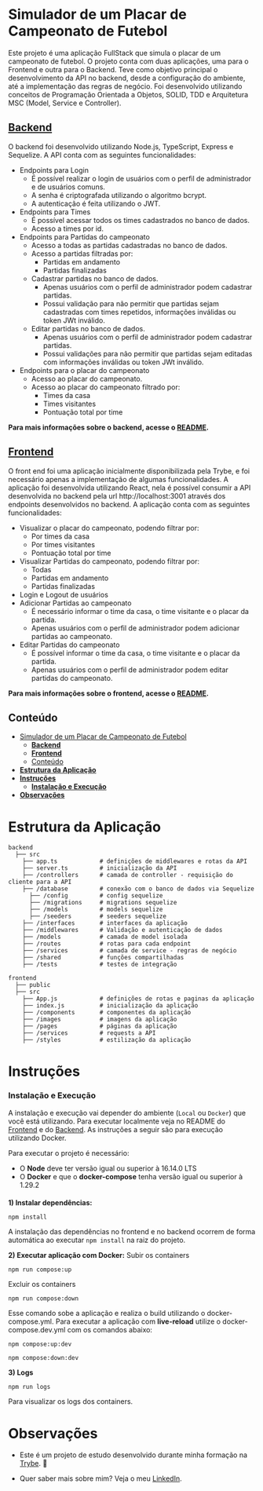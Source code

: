 # Simulador de um Placar de Campeonato de Futebol

Este projeto é uma aplicação FullStack que simula o placar de um campeonato de futebol. O projeto conta com duas aplicações, uma para o Frontend e outra para o Backend.
Teve como objetivo principal o desenvolvimento da API no backend, desde a configuração do ambiente, até a implementação das regras de negócio. Foi desenvolvido utilizando conceitos de Programação Orientada a Objetos, SOLID, TDD e Arquitetura MSC (Model, Service e Controller). 

## [**Backend**](https://github.com/vitorbss12/FullStack-App-Football-Championship-Scoreboard/tree/main/backend)
O backend foi desenvolvido utilizando Node.js, TypeScript, Express e Sequelize. A API conta com as seguintes funcionalidades:
  - Endpoints para Login
    - É possível realizar o login de usuários com o perfil de administrador e de usuários comuns.
    - A senha é criptografada utilizando o algoritmo bcrypt.
    - A autenticação é feita utilizando o JWT.
  - Endpoints para Times
    - É possível acessar todos os times cadastrados no banco de dados.
    - Acesso a times por id.
  - Endpoints para Partidas do campeonato
    - Acesso a todas as partidas cadastradas no banco de dados.
    - Acesso a partidas filtradas por:
      - Partidas em andamento
      - Partidas finalizadas
    - Cadastrar partidas no banco de dados.
      - Apenas usuários com o perfil de administrador podem cadastrar partidas.
      - Possui validação para não permitir que partidas sejam cadastradas com times repetidos, informações inválidas ou token JWt inválido.
    - Editar partidas no banco de dados.
      - Apenas usuários com o perfil de administrador podem cadastrar partidas.
      - Possui validações para não permitir que partidas sejam editadas com informações inválidas ou token JWt inválido.
  - Endpoints para o placar do campeonato
    - Acesso ao placar do campeonato.
    - Acesso ao placar do campeonato filtrado por:
      - Times da casa
      - Times visitantes
      - Pontuação total por time

**Para mais informações sobre o backend, acesse o [README]().**

## [**Frontend**](https://github.com/vitorbss12/FullStack-App-Football-Championship-Scoreboard/tree/main/frontend)
O front end foi uma aplicação inicialmente disponibilizada pela Trybe, e foi necessário apenas a implementação de algumas funcionalidades. A aplicação foi desenvolvida utilizando React, nela é possível consumir a API desenvolvida no backend pela url http://localhost:3001 através dos endpoints desenvolvidos no backend. A aplicação conta com as seguintes funcionalidades:
  - Visualizar o placar do campeonato, podendo filtrar por:
    - Por times da casa
    - Por times visitantes
    - Pontuação total	por time
  - Visualizar Partidas do campeonato, podendo filtrar por:
    - Todas
    - Partidas em andamento
    - Partidas finalizadas
  - Login e Logout de usuários
  - Adicionar Partidas ao campeonato
    - É necessário informar o time da casa, o time visitante e o placar da partida.
    - Apenas usuários com o perfil de administrador podem adicionar partidas ao campeonato.
  - Editar Partidas do campeonato
    - É possível informar o time da casa, o time visitante e o placar da partida.
    - Apenas usuários com o perfil de administrador podem editar partidas do campeonato.
  
**Para mais informações sobre o frontend, acesse o [README]().**

## Conteúdo

- [Simulador de um Placar de Campeonato de Futebol](#simulador-de-um-placar-de-campeonato-de-futebol)
  - [**Backend**](#backend)
  - [**Frontend**](#frontend)
  - [Conteúdo](#conteúdo)
- [**Estrutura da Aplicação**](#estrutura-da-aplicação)
- [**Instruções**](#instruções)
    - [**Instalação e Execução**](#instalação-e-execução)
- [**Observações**](#observações)

# **Estrutura da Aplicação**
````
backend
  ├── src
    ├── app.ts            # definições de middlewares e rotas da API
    ├── server.ts         # inicialização da API
    ├── /controllers      # camada de controller - requisição do cliente para a API
    ├── /database         # conexão com o banco de dados via Sequelize
      ├── /config         # config sequelize
      ├── /migrations     # migrations sequelize
      ├── /models         # models sequelize
      ├── /seeders        # seeders sequelize
    ├── /interfaces       # interfaces da aplicação
    ├── /middlewares      # Validação e autenticação de dados
    ├── /models           # camada de model isolada
    ├── /routes           # rotas para cada endpoint
    ├── /services         # camada de service - regras de negócio
    ├── /shared           # funções compartilhadas
    ├── /tests            # testes de integração

frontend
  ├── public
  ├── src
    ├── App.js            # definições de rotas e paginas da aplicação
    ├── index.js          # inicialização da aplicação
    ├── /components       # componentes da aplicação
    ├── /images           # imagens da aplicação
    ├── /pages            # páginas da aplicação
    ├── /services         # requests a API
    ├── /styles           # estilização da aplicação
  ````

# **Instruções**

### **Instalação e Execução**

A instalação e execução vai depender do ambiente (`Local` ou `Docker`) que você está utilizando. Para executar localmente veja no README do [Frontend]() e do [Backend](). As instruções a seguir são para execução utilizando Docker.

Para executar o projeto é necessário:
  - O **Node** deve ter versão igual ou superior à 16.14.0 LTS
  - O **Docker** e que o **docker-compose** tenha versão igual ou superior à 1.29.2

####
**1) Instalar dependências:**
````
npm install
````
A instalação das dependências no frontend e no backend ocorrem de forma automática ao executar `npm install` na raiz do projeto.

**2) Executar aplicação com Docker:**
Subir os containers
````
npm run compose:up
````

Excluir os containers
````
npm run compose:down
````
Esse comando sobe a aplicação e realiza o build utilizando o docker-compose.yml.
Para executar a aplicação com **live-reload** utilize o docker-compose.dev.yml com os comandos abaixo:
````
npm compose:up:dev
````
````
npm compose:down:dev
````

**3) Logs**
````
npm run logs
````
Para visualizar os logs dos containers.

# **Observações**

- Este é um projeto de estudo desenvolvido durante minha formação na [Trybe](https://www.betrybe.com/). :rocket:

- Quer saber mais sobre mim? Veja o meu [LinkedIn](https://www.linkedin.com/in/vitorbss/).